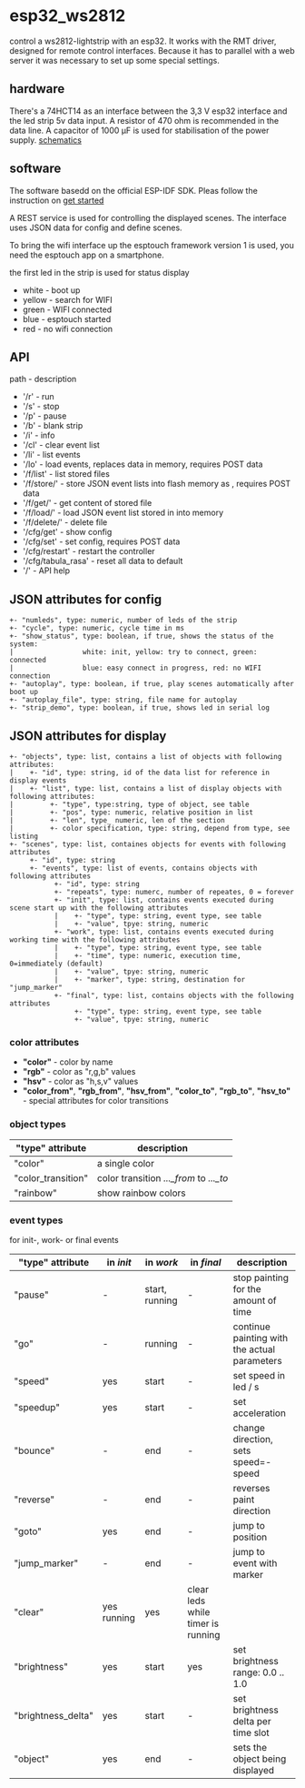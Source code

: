 # esp32_ws2812

control a ws2812-lightstrip with an esp32. It works with the RMT driver, designed for remote control interfaces.
Because it has to parallel with a web server it was necessary to set up some special settings.

## hardware

There's a 74HCT14 as an interface between the 3,3 V esp32 interface and the led strip 5v data input.
A resistor of 470 ohm is recommended in the data line.
A capacitor of 1000 µF is used for stabilisation of the power supply.
[schematics](assets/esp32_ws2812_schematics.png)

## software

The software basedd on the official ESP-IDF SDK. Pleas follow the instruction on [get started](https://docs.espressif.com/projects/esp-idf/en/latest/esp32/get-started/index.html)

A REST service is used for controlling the displayed scenes. The interface uses JSON data for config and define scenes.

To bring the wifi interface up the esptouch framework version 1 is used, you need the esptouch app on a smartphone.

the first led in the strip is used for status display

* white - boot up
* yellow - search for WIFI
* green - WIFI connected
* blue - esptouch started
* red - no wifi connection

## API

path - description
* '/r' - run
* '/s' - stop
* '/p' - pause
* '/b' - blank strip
* '/i' - info
* '/cl' - clear event list
* '/li' - list events
* '/lo' - load events, replaces data in memory, requires POST data
* '/f/list' - list stored files
* '/f/store/<fname>' - store JSON event lists into flash memory as <fname>, requires POST data
* '/f/get/<fname>' - get content of stored file <fname>
* '/f/load/<fname>' - load JSON event list stored in <fname> into memory
* '/f/delete/<fname>' - delete file <fname>
* '/cfg/get' - show config
* '/cfg/set' - set config, requires POST data
* '/cfg/restart' - restart the controller
* '/cfg/tabula_rasa' - reset all data to default
* '/' - API help


## JSON attributes for config

    +- "numleds", type: numeric, number of leds of the strip
    +- "cycle", type: numeric, cycle time in ms
    +- "show_status", type: boolean, if true, shows the status of the system:
    |                 white: init, yellow: try to connect, green: connected
    |                 blue: easy connect in progress, red: no WIFI connection
    +- "autoplay", type: boolean, if true, play scenes automatically after boot up
    +- "autoplay_file", type: string, file name for autoplay
    +- "strip_demo", type: boolean, if true, shows led in serial log

## JSON attributes for display

    +- "objects", type: list, contains a list of objects with following attributes:
    |    +- "id", type: string, id of the data list for reference in display events
    |    +- "list", type: list, contains a list of display objects with following attributes:
    |         +- "type", type:string, type of object, see table
    |         +- "pos", type: numeric, relative position in list
    |         +- "len", type_ numeric, len of the section
    |         +- color specification, type: string, depend from type, see listing
    +- "scenes", type: list, containes objects for events with following attributes
         +- "id", type: string
         +- "events", type: list of events, contains objects with following attributes
               +- "id", type: string
               +- "repeats", type: numerc, number of repeates, 0 = forever
               +- "init", type: list, contains events executed during scene start up with the following attributes
               |    +- "type", type: string, event type, see table
               |    +- "value", tpye: string, numeric
               +- "work", type: list, contains events executed during working time with the following attributes
               |    +- "type", type: string, event type, see table
               |    +- "time", type: numeric, execution time, 0=immediately (default)
               |    +- "value", tpye: string, numeric
               |    +- "marker", type: string, destination for "jump_marker"
               +- "final", type: list, contains objects with the following attributes
                    +- "type", type: string, event type, see table
                    +- "value", tpye: string, numeric

### color attributes
* **"color"** - color by name
* **"rgb"** - color as "r,g,b" values
* **"hsv"** - color as "h,s,v" values
* **"color_from"**, **"rgb_from"**, **"hsv_from"**, **"color_to"**, **"rgb_to"**, **"hsv_to"** - special attributes for color transitions


### object types
| **"type"** attribute | description |
| ---- | ---- |
| "color" | a single color |
| "color_transition" | color transition *..._from* to *..._to* |
| "rainbow"  | show rainbow colors |

### event types

for init-, work- or final events

| **"type"** attribute | in *init*| in *work* | in *final* | description |
| ---- | ---- | ---- | ---- | ---- |
| "pause" | - | start, running | - | stop painting for the amount of time |
| "go" | - | running | - | continue painting with the actual parameters |
| "speed" | yes | start | - | set speed in led / s |
| "speedup" | yes | start | - | set acceleration |
| "bounce" | - | end | - | change direction, sets speed=-speed |
| "reverse" | - | end | - | reverses paint direction |
| "goto" | yes | end | - | jump to position |
| "jump_marker" | - | end | - | jump to event with marker |
| "clear" | yes running| yes | clear leds while timer is running |
| "brightness" | yes | start | yes | set brightness range: 0.0 .. 1.0 |
| "brightness_delta" | yes | start | - | set brightness delta per time slot |
| "object" | yes | end | - | sets the object being displayed |




